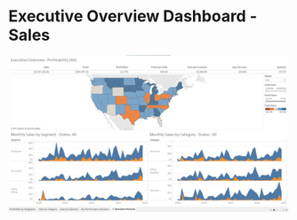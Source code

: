 # Executive Overview Dashboard - Sales
![Screen Shot](https://github.com/toasted-marshmallow/Tableau-Practice/blob/main/Executive_Sales_Dashboard_Recreation/Dashboard%20Screenshot.jpg)
